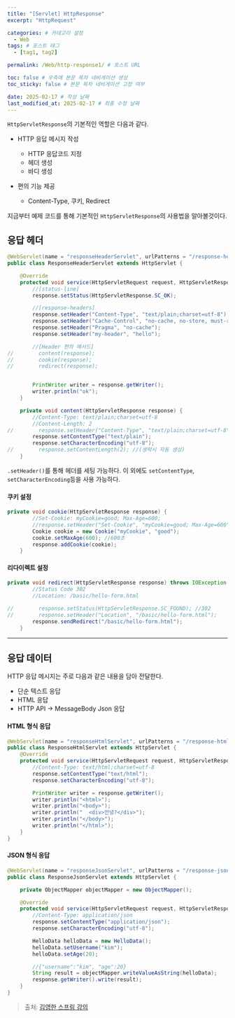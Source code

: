 ```yaml
---
title: "[Servlet] HttpResponse"
excerpt: "HttpRequest"

categories: # 카테고리 설정
  - Web
tags: # 포스트 태그
  - [tag1, tag2]

permalink: /Web/http-response1/ # 포스트 URL

toc: false # 우측에 본문 목차 네비게이션 생성
toc_sticky: false # 본문 목차 네비게이션 고정 여부

date: 2025-02-17 # 작성 날짜
last_modified_at: 2025-02-17 # 최종 수정 날짜
---
```


`HttpServletResponse`의 기본적인 역할은 다음과 같다.
- HTTP 응답 메시지 작성
	
    - HTTP 응답코드 지정
    - 헤더 생성
    - 바디 생성
- 편의 기능 제공
	
    - Content-Type, 쿠키, Redirect
    
지금부터 예제 코드를 통해 기본적인 `HttpServletResponse`의 사용법을 알아볼것이다.

## 응답 헤더

```java
@WebServlet(name = "responseHeaderServlet", urlPatterns = "/response-header")
public class ResponseHeaderServlet extends HttpServlet {

    @Override
    protected void service(HttpServletRequest request, HttpServletResponse response) throws ServletException, IOException {
        //[status-line]
        response.setStatus(HttpServletResponse.SC_OK);

        //[response-headers]
        response.setHeader("Content-Type", "text/plain;charset=utf-8");
        response.setHeader("Cache-Control", "no-cache, no-store, must-revalidate");
        response.setHeader("Pragma", "no-cache");
        response.setHeader("my-header", "hello");

        //[Header 편의 메서드]
//        content(response);
//        cookie(response);
//        redirect(response);


        PrintWriter writer = response.getWriter();
        writer.println("ok");
    }

    private void content(HttpServletResponse response) {
        //Content-Type: text/plain;charset=utf-8
        //Content-Length: 2
//        response.setHeader("Content-Type", "text/plain;charset=utf-8");
        response.setContentType("text/plain");
        response.setCharacterEncoding("utf-8");
//        response.setContentLength(2); //(생략시 자동 생성)
    }
```
`.setHeader()`를 통해 헤더를 세팅 가능하다.
이 외에도 `setContentType`, `setCharacterEncoding`등을 사용 가능하다.

#### 쿠키 설정

```java
private void cookie(HttpServletResponse response) {
        //Set-Cookie: myCookie=good; Max-Age=600;
        //response.setHeader("Set-Cookie", "myCookie=good; Max-Age=600");
        Cookie cookie = new Cookie("myCookie", "good");
        cookie.setMaxAge(600); //600초
        response.addCookie(cookie);
    }
```

#### 리다이렉트 설정
```java
private void redirect(HttpServletResponse response) throws IOException {
        //Status Code 302
        //Location: /basic/hello-form.html

//        response.setStatus(HttpServletResponse.SC_FOUND); //302
//        response.setHeader("Location", "/basic/hello-form.html");
        response.sendRedirect("/basic/hello-form.html");
    }
```

---

## 응답 데이터

HTTP 응답 메시지는 주로 다음과 같은 내용을 담아 전달한다.
- 단순 텍스트 응답
- HTML 응답
- HTTP API -> MessageBody Json 응답


#### HTML 형식 응답
```java
@WebServlet(name = "responseHtmlServlet", urlPatterns = "/response-html")
public class ResponseHtmlServlet extends HttpServlet {
    @Override
    protected void service(HttpServletRequest request, HttpServletResponse response) throws ServletException, IOException {
        //Content-Type: text/html;charset=utf-8
        response.setContentType("text/html");
        response.setCharacterEncoding("utf-8");

        PrintWriter writer = response.getWriter();
        writer.println("<html>");
        writer.println("<body>");
        writer.println("  <div>안녕?</div>");
        writer.println("</body>");
        writer.println("</html>");
    }
}
```

#### JSON 형식 응답
```java
@WebServlet(name = "responseJsonServlet", urlPatterns = "/response-json")
public class ResponseJsonServlet extends HttpServlet {

    private ObjectMapper objectMapper = new ObjectMapper();

    @Override
    protected void service(HttpServletRequest request, HttpServletResponse response) throws ServletException, IOException {
        //Content-Type: application/json
        response.setContentType("application/json");
        response.setCharacterEncoding("utf-8");

        HelloData helloData = new HelloData();
        helloData.setUsername("kim");
        helloData.setAge(20);

        //{"username":"kim", "age":20}
        String result = objectMapper.writeValueAsString(helloData);
        response.getWriter().write(result);
    }
}
```
> 출처: [김영한 스프링 강의](https://www.inflearn.com/roadmaps/373)